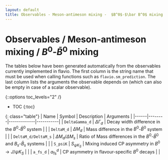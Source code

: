 ```yaml
---
layout: default
title: Observables - Meson-antimeson mixing -  $B^0$-$\bar B^0$ mixing
---
```


# Observables / Meson-antimeson mixing /  $B^0$-$\bar B^0$ mixing



The tables below have been generated automatically from the observables currently
implemented in flavio. The first column is the string name that must  be used
when calling functions such as `flavio.sm_prediction`. The last column lists
the arguments the observable depends on (which can also be empty in case of
a scalar observable).



{::options toc_levels="2" /}

* TOC
{:toc}

{: class="table"}
| Name | Symbol | Description | Arguments |
|------|--------|-------------|-----------|
| `DeltaGamma_d` | $\Delta\Gamma_d$ | Decay width difference in the $B^0$-$\bar B^0$ system |  |
| `DeltaM_d` | $\Delta M_d$ | Mass difference in the $B^0$-$\bar B^0$ system |  |
| `DeltaM_d/DeltaM_s` | $\Delta M_d/\Delta M_s$ | Ratio of Mass differences in the $B^0$-$\bar B^0$ and $B_s$-$\bar B_s$ systems |  |
| `S_psiK` | $S_{\psi K_S}$ | Mixing induced CP asymmetry in $B^0\to J/\psi K_S$ |  |
| `a_fs_d` | $a_\text{fs}^d$ | CP asymmetry in flavour-specific $B^0$ decays |  |


